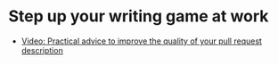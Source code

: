 # Step up your writing game at work

- [Video: Practical advice to improve the quality of your pull request description](https://www.youtube.com/watch?v=BbIILUSmSk4)
